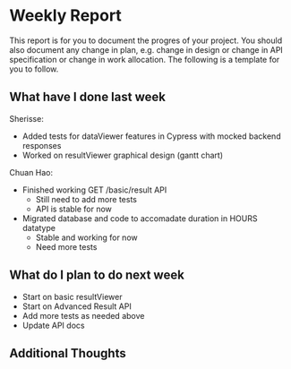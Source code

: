 # Weekly Report

This report is for you to document the progres of your project. You should also document any change in plan, e.g. change in design or change in API specification or change in work allocation. The following is a template for you to follow.

## What have I done last week

Sherisse:
- Added tests for dataViewer features in Cypress with mocked backend responses
- Worked on resultViewer graphical design (gantt chart)

Chuan Hao:  
- Finished working GET /basic/result API
  - Still need to add more tests
  - API is stable for now
- Migrated database and code to accomadate duration in HOURS datatype
  - Stable and working for now
  - Need more tests

## What do I plan to do next week

- Start on basic resultViewer
- Start on Advanced Result API
- Add more tests as needed above
- Update API docs

## Additional Thoughts
